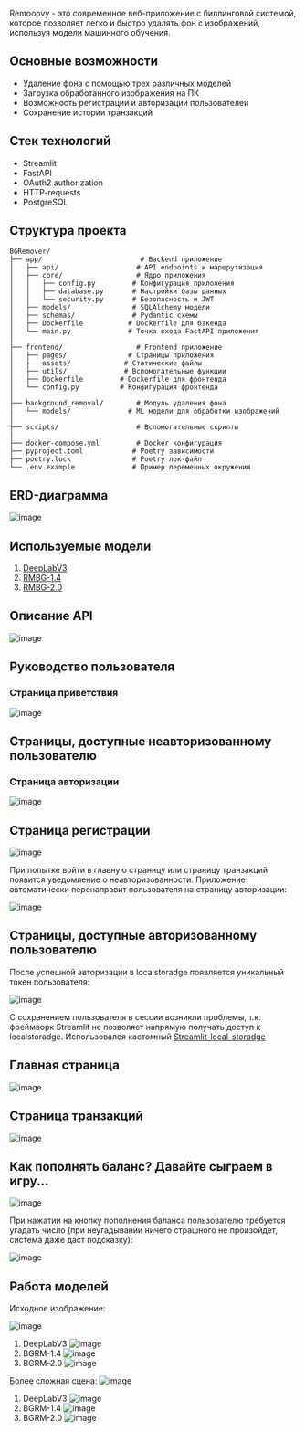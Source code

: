 Remooovy - это современное веб-приложение с биллинговой системой, которое позволяет легко и быстро удалять фон с изображений, используя модели машинного обучения.

## Основные возможности

- Удаление фона с помощью трех различных моделей
- Загрузка обработанного изображения на ПК
- Возможность регистрации и авторизации пользователей
- Сохранение истории транзакций

## Стек технологий

- Streamlit
- FastAPI
- OAuth2 authorization
- HTTP-requests
- PostgreSQL

## Структура проекта

```
BGRemover/
├── app/                        # Backend приложение
│   ├── api/                   # API endpoints и маршрутизация
│   ├── core/                  # Ядро приложения
│   │   ├── config.py         # Конфигурация приложения
│   │   ├── database.py       # Настройки базы данных
│   │   └── security.py       # Безопасность и JWT
│   ├── models/               # SQLAlchemy модели
│   ├── schemas/              # Pydantic схемы
│   ├── Dockerfile           # Dockerfile для бэкенда
│   └── main.py              # Точка входа FastAPI приложения
│
├── frontend/                  # Frontend приложение
│   ├── pages/               # Страницы приложения
│   ├── assets/             # Статические файлы
│   ├── utils/              # Вспомогательные функции
│   ├── Dockerfile         # Dockerfile для фронтенда
│   └── config.py          # Конфигурация фронтенда
│
├── background_removal/        # Модуль удаления фона
│   └── models/              # ML модели для обработки изображений
│
├── scripts/                   # Вспомогательные скрипты
│
├── docker-compose.yml         # Docker конфигурация
├── pyproject.toml            # Poetry зависимости
├── poetry.lock               # Poetry лок-файл
└── .env.example              # Пример переменных окружения
```

## ERD-диаграмма

![image](https://github.com/user-attachments/assets/bf66e66f-e7b5-435e-8721-ce6aba2621b8)

## Используемые модели

1. [DeepLabV3](https://docs.pytorch.org/vision/stable/_modules/torchvision/models/segmentation/deeplabv3.html)
2. [RMBG-1.4](https://huggingface.co/briaai/RMBG-1.4)
3. [RMBG-2.0](https://huggingface.co/briaai/RMBG-2.0)

## Описание API

![image](https://github.com/user-attachments/assets/2d880e81-a6e6-44c5-8552-c2de4d91368d)

## Руководство пользователя

### Страница приветствия

![image](https://github.com/user-attachments/assets/9f5b2d0b-5654-4bc3-8a80-e77b2129db0e)

## Страницы, доступные неавторизованному пользователю

### Страница авторизации

![image](https://github.com/user-attachments/assets/3e11b595-8d26-42aa-89ee-0a71e658d30a)

## Страница регистрации

![image](https://github.com/user-attachments/assets/f6341b98-4153-4049-bc3d-1448b6759ae1)

При попытке войти в главную страницу или страницу транзакций появится уведомление о неавторизованности. Приложение автоматически перенаправит пользователя на страницу авторизации:

![image](https://github.com/user-attachments/assets/3114ec59-6545-41c1-ae1d-ca763dbbdc42)

## Страницы, доступные авторизованному пользователю

После успешной авторизации в localstoradge появляется уникальный токен пользователя:

![image](https://github.com/user-attachments/assets/068078f2-39d5-4341-8ec6-ed12d60b7caa)

С сохранением пользователя в сессии возникли проблемы, т.к. фреймворк Streamlit не позволяет напрямую получать доступ к localstoradge. Использовался кастомный [Streamlit-local-storadge](https://pypi.org/project/streamlit-local-storage/)

## Главная страница

![image](https://github.com/user-attachments/assets/bbd9cde8-e497-407a-848e-72f1812522c1)

## Страница транзакций

![image](https://github.com/user-attachments/assets/d772169f-df55-42e4-8d48-e70528e492e1)

## Как пополнять баланс? Давайте сыграем в игру...

![image](https://github.com/user-attachments/assets/bb541a82-fc88-4523-8726-5564cb8bcb0d)

При нажатии на кнопку пополнения баланса пользователю требуется угадать число (при неугадывании ничего страшного не произойдет, система даже даст подсказку):

![image](https://github.com/user-attachments/assets/e08985c5-080a-4d6d-85c8-88d1117a04d5)

## Работа моделей
Исходное изображение:

![image](https://github.com/user-attachments/assets/38d59b7b-2087-419a-9370-15a4f7169dd1)

1) DeepLabV3
![image](https://github.com/user-attachments/assets/c010e226-2aea-4a6b-82fd-bbf620673cd2)
2) BGRM-1.4
![image](https://github.com/user-attachments/assets/892a3181-705e-44fa-935d-ff78304684d4)
3) BGRM-2.0
![image](https://github.com/user-attachments/assets/4f8d39b1-8584-4acd-bd2e-a66403364b53)

Более сложная сцена:
![image](https://github.com/user-attachments/assets/8dcfcf0a-5f09-4fd1-a04c-ecfc1c3a37dc)

1) DeepLabV3
![image](https://github.com/user-attachments/assets/c24cb664-754f-4ee1-9149-9d80e9e23b5f)
2) BGRM-1.4
![image](https://github.com/user-attachments/assets/04a4ab3a-eac1-4c57-a20b-09b18d6ec98e)
3) BGRM-2.0
![image](https://github.com/user-attachments/assets/ede0307b-bb02-42eb-8333-7c0fc6fe9c11)
